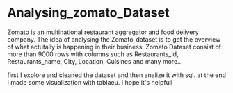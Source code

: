 # Analysing_zomato_Dataset
Zomato is an  multinational restaurant aggregator and food delivery company. The idea of analysing the Zomato_dataset is to get the overview of what actutally is happening in their business. Zomato Dataset consist of more than 9000 rows with columns such as Restaurants_id, Restaurants_name, City, Location, Cuisines and many more...

first I explore and cleaned the dataset and then analize it with sql.
at the end I made some visualization with tablaeu. I hope it's helpfull 
